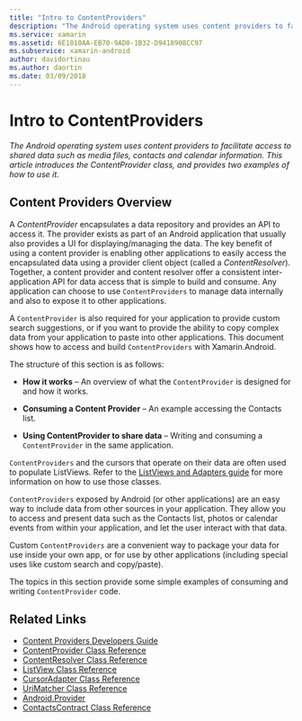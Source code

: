 ```yaml
---
title: "Intro to ContentProviders"
description: "The Android operating system uses content providers to facilitate access to shared data such as media files, contacts and calendar information. This article introduces the ContentProvider class, and provides two examples of how to use it."
ms.service: xamarin
ms.assetid: 6E1810AA-EB70-9AD0-1B32-D9418908CC97
ms.subservice: xamarin-android
author: davidortinau
ms.author: daortin
ms.date: 03/09/2018
---
```


# Intro to ContentProviders

_The Android operating system uses content providers to facilitate access to shared data such as media files, contacts and calendar information. This article introduces the ContentProvider class, and provides two examples of how to use it._

## Content Providers Overview

A *ContentProvider* encapsulates a data repository and provides an API to access
it. The provider exists as part of an Android application that usually also
provides a UI for displaying/managing the data. The key benefit of using a content
provider is enabling other applications to easily access the encapsulated 
data using a provider client object (called a *ContentResolver*). Together, a content
provider and content resolver offer a consistent inter-application API for data
access that is simple to build and consume. Any application can choose to use
`ContentProviders` to manage data internally and also to expose it to other applications.

A `ContentProvider` is also required for your application to provide
custom search suggestions, or if you want to provide the ability to
copy complex data from your application to paste into other
applications. This document shows how to access and build
`ContentProviders` with Xamarin.Android.

The structure of this section is as follows:

- **How it works** &ndash; An overview of what the `ContentProvider` is
designed for and how it works.

- **Consuming a Content Provider** &ndash; An example accessing the
Contacts list.

- **Using ContentProvider to share data** &ndash; Writing and
consuming a `ContentProvider` in the same application.

`ContentProviders` and the cursors that operate on their data are often
used to populate ListViews. Refer to the
[ListViews and Adapters guide](~/android/user-interface/layouts/list-view/index.md)
for more information on how to use those classes.

`ContentProviders` exposed by Android (or other applications) are an
easy way to include data from other sources in your application. They
allow you to access and present data such as the Contacts list, photos
or calendar events from within your application, and let the user
interact with that data.

Custom `ContentProviders` are a convenient way to package your data for
use inside your own app, or for use by other applications (including
special uses like custom search and copy/paste).

The topics in this section provide some simple examples of consuming
and writing `ContentProvider` code.

## Related Links

- [Content Providers Developers Guide](https://developer.android.com/guide/topics/providers/content-providers.html)
- [ContentProvider Class Reference](xref:Android.Content.ContentProvider)
- [ContentResolver Class Reference](xref:Android.Content.ContentResolver)
- [ListView Class Reference](xref:Android.Widget.ListView)
- [CursorAdapter Class Reference](xref:Android.Widget.CursorAdapter)
- [UriMatcher Class Reference](xref:Android.Content.UriMatcher)
- [Android.Provider](xref:Android.Provider)
- [ContactsContract Class Reference](xref:Android.Provider.ContactsContract)
